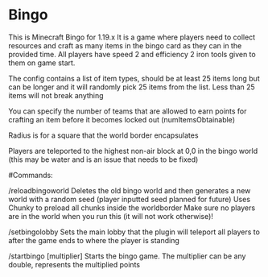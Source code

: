 # Bingo
This is Minecraft Bingo for 1.19.x
It is a game where players need to collect resources and craft as many items in the bingo card as they can in the provided time.
All players have speed 2 and efficiency 2 iron tools given to them on game start.

The config contains a list of item types, should be at least 25 items long but can be longer and it will randomly pick 25 items from the list.
Less than 25 items will not break anything

You can specify the number of teams that are allowed to earn points for crafting an item before it becomes locked out (numItemsObtainable)

Radius is for a square that the world border encapsulates

Players are teleported to the highest non-air block at 0,0 in the bingo world (this may be water and is an issue that needs to be fixed)

#Commands:

  /reloadbingoworld
    Deletes the old bingo world and then generates a new world with a random seed (player inputted seed planned for future)
    Uses Chunky to preload all chunks inside the worldborder
    Make sure no players are in the world when you run this (it will not work otherwise)!
  
  /setbingolobby
    Sets the main lobby that the plugin will teleport all players to after the game ends to where the player is standing
  
  /startbingo [multiplier]
    Starts the bingo game. The multiplier can be any double, represents the multiplied points
